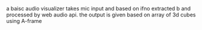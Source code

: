 a baisc audio visualizer takes mic input and based on ifno extracted b and processed by web audio api.
the output is given based on array of 3d cubes using A-frame 
